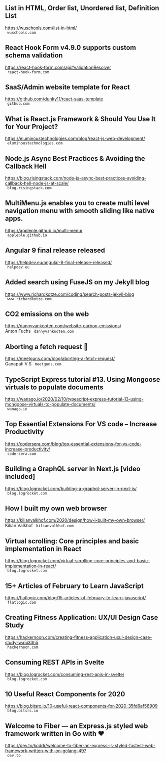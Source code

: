 ## List in HTML, Order list, Unordered list, Definition List  
https://wuschools.com/list-in-html/  
 ` wuschools.com`
  

## React Hook Form v4.9.0 supports custom schema validation  
https://react-hook-form.com/api#validationResolver  
 ` react-hook-form.com`
  

## SaaS/Admin website template for React  
https://github.com/dunky11/react-saas-template  
 ` github.com`
  

## What is React.js Framework & Should You Use It for Your Project?  
https://eluminoustechnologies.com/blog/react-js-web-development/  
 ` eluminoustechnologies.com`
  

## Node.js Async Best Practices & Avoiding the Callback Hell  
https://blog.risingstack.com/node-js-async-best-practices-avoiding-callback-hell-node-js-at-scale/  
 ` blog.risingstack.com`
  

## MultiMenu.js enables you to create multi level navigation menu with smooth sliding like native apps.  
https://appleple.github.io/multi-menu/  
 ` appleple.github.io`
  

## Angular 9 final release released  
https://helpdev.eu/angular-9-final-release-released/  
 ` helpdev.eu`
  

## Added search using FuseJS on my Jekyll blog  
https://www.richardkotze.com/coding/search-posts-jekyll-blog  
 ` www.richardkotze.com`
  

## CO2 emissions on the web  
https://dannyvankooten.com/website-carbon-emissions/  
Anton Fuchs ` dannyvankooten.com`
  

## Aborting a fetch request 🚀  
https://meetguns.com/blog/aborting-a-fetch-request/  
Ganapati V S ` meetguns.com`
  

## TypeScript Express tutorial #13. Using Mongoose virtuals to populate documents  
https://wanago.io/2020/02/10/typescript-express-tutorial-13-using-mongoose-virtuals-to-populate-documents/  
 ` wanago.io`
  

## Top Essential Extensions For VS code – Increase Productivity  
https://codersera.com/blog/top-essential-extensions-for-vs-code-increase-productivity/  
 ` codersera.com`
  

## Building a GraphQL server in Next.js [video included]  
https://blog.logrocket.com/building-a-graphql-server-in-next-js/  
 ` blog.logrocket.com`
  

## How I built my own web browser  
https://kilianvalkhof.com/2020/design/how-i-built-my-own-browser/  
Kilian Valkhof ` kilianvalkhof.com`
  

## Virtual scrolling: Core principles and basic implementation in React  
https://blog.logrocket.com/virtual-scrolling-core-principles-and-basic-implementation-in-react/  
 ` blog.logrocket.com`
  

## 15+ Articles of February to Learn JavaScript  
https://flatlogic.com/blog/15-articles-of-february-to-learn-javascript/  
 ` flatlogic.com`
  

## Creating Fitness Application: UX/UI Design Case Study  
https://hackernoon.com/creating-fitness-application-uxui-design-case-study-wa5i33h5  
 ` hackernoon.com`
  

## Consuming REST APIs in Svelte  
https://blog.logrocket.com/consuming-rest-apis-in-svelte/  
 ` blog.logrocket.com`
  

## 10 Useful React Components for 2020  
https://blog.bitsrc.io/10-useful-react-components-for-2020-35fd6af56909  
 ` blog.bitsrc.io`
  

## Welcome to Fiber — an Express.js styled web framework written in Go with ❤️  
https://dev.to/koddr/welcome-to-fiber-an-express-js-styled-fastest-web-framework-written-with-on-golang-497  
 ` dev.to`
  

